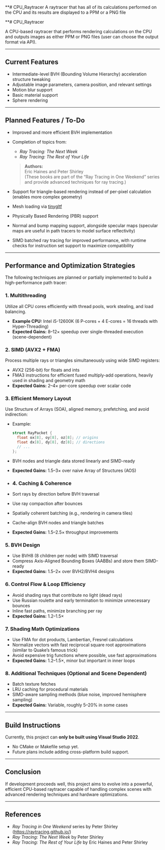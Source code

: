 **# CPU_Raytracer
A raytracer that has all of its calculations performed on the CPU and its results are displayed to a PPM or a PNG file

**# CPU_Raytracer

A CPU-based raytracer that performs rendering calculations on the CPU and outputs images as either PPM or PNG files (user can choose the output format via API).

---

## Current Features

- Intermediate-level BVH (Bounding Volume Hierarchy) acceleration structure tweaking  
- Adjustable image parameters, camera position, and relevant settings  
- Motion blur support  
- Basic material support  
- Sphere rendering  

---

## Planned Features / To-Do

- Improved and more efficient BVH implementation  
- Completion of topics from:
  - *Ray Tracing: The Next Week*  
  - *Ray Tracing: The Rest of Your Life*  
  > **Authors:**  
  > Eric Haines and Peter Shirley  
  > (These books are part of the “Ray Tracing in One Weekend” series and provide advanced techniques for ray tracing.)  

- Support for triangle-based rendering instead of per-pixel calculation (enables more complex geometry)  
- Mesh loading via [tinygltf](https://github.com/syoyo/tinygltf)  
- Physically Based Rendering (PBR) support  
- Normal and bump mapping support, alongside specular maps (specular maps are useful in path tracers to model surface reflectivity)  
- SIMD batched ray tracing for improved performance, with runtime checks for instruction set support to maximize compatibility  

---

## Performance and Optimization Strategies

The following techniques are planned or partially implemented to build a high-performance path tracer:

### 1. Multithreading  
Utilize all CPU cores efficiently with thread pools, work stealing, and load balancing.  
- **Example CPU:** Intel i5-12600K (6 P-cores + 4 E-cores = 16 threads with Hyper-Threading)  
- **Expected Gains:** 8–12× speedup over single-threaded execution (scene-dependent)

### 2. SIMD (AVX2 + FMA)  
Process multiple rays or triangles simultaneously using wide SIMD registers:  
- AVX2 (256-bit) for floats and ints  
- FMA3 instructions for efficient fused multiply-add operations, heavily used in shading and geometry math  
- **Expected Gains:** 2–4× per-core speedup over scalar code

### 3. Efficient Memory Layout  
Use Structure of Arrays (SOA), aligned memory, prefetching, and avoid indirection:  
- Example:  
  ```cpp
  struct RayPacket {
    float ox[8], oy[8], oz[8]; // origins
    float dx[8], dy[8], dz[8]; // directions
    // ...
  };
- BVH nodes and triangle data stored linearly and SIMD-ready  
- **Expected Gains:** 1.5–3× over naive Array of Structures (AOS)

- ### 4. Caching & Coherence  
- Sort rays by direction before BVH traversal  
- Use ray compaction after bounces  
- Spatially coherent batching (e.g., rendering in camera tiles)  
- Cache-align BVH nodes and triangle batches  
- **Expected Gains:** 1.5–2.5× throughput improvements

### 5. BVH Design  
- Use BVH8 (8 children per node) with SIMD traversal  
- Compress Axis-Aligned Bounding Boxes (AABBs) and store them SIMD-ready  
- **Expected Gains:** 1.5–2× over BVH2/BVH4 designs

### 6. Control Flow & Loop Efficiency  
- Avoid shading rays that contribute no light (dead rays)  
- Use Russian roulette and early termination to minimize unnecessary bounces  
- Inline fast paths, minimize branching per ray  
- **Expected Gains:** 1.2–1.5×

### 7. Shading Math Optimizations  
- Use FMA for dot products, Lambertian, Fresnel calculations  
- Normalize vectors with fast reciprocal square root approximations (similar to Quake’s famous trick)  
- Avoid expensive trig functions where possible, use fast approximations  
- **Expected Gains:** 1.2–1.5×, minor but important in inner loops

### 8. Additional Techniques (Optional and Scene Dependent)  
- Batch texture fetches  
- LRU caching for procedural materials  
- SIMD-aware sampling methods (blue noise, improved hemisphere sampling)  
- **Expected Gains:** Variable, roughly 5–20% in some cases

---

## Build Instructions

Currently, this project can **only be built using Visual Studio 2022**.  
- No CMake or Makefile setup yet.  
- Future plans include adding cross-platform build support.

---

## Conclusion

If development proceeds well, this project aims to evolve into a powerful, efficient CPU-based raytracer capable of handling complex scenes with advanced rendering techniques and hardware optimizations.

---

## References

- *Ray Tracing in One Weekend* series by Peter Shirley (https://raytracing.github.io/)  
- *Ray Tracing: The Next Week* by Peter Shirley  
- *Ray Tracing: The Rest of Your Life* by Eric Haines and Peter Shirley

